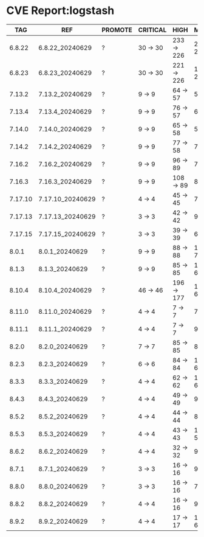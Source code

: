 # CVE Report:logstash
|   TAG   |       REF        | PROMOTE | CRITICAL |    HIGH    |   MEDIUM   |   LOW    | UNKNOWN |
|---------|------------------|---------|----------|------------|------------|----------|---------|
| 6.8.22  | 6.8.22_20240629  | ?       | 30 -> 30 | 233 -> 226 | 220 -> 218 | 36 -> 32 | 0 -> 0  |
| 6.8.23  | 6.8.23_20240629  | ?       | 30 -> 30 | 221 -> 226 | 131 -> 217 | 7 -> 32  | 0 -> 0  |
| 7.13.2  | 7.13.2_20240629  | ?       | 9 -> 9   | 64 -> 57   | 54 -> 52   | 9 -> 5   | 0 -> 0  |
| 7.13.4  | 7.13.4_20240629  | ?       | 9 -> 9   | 76 -> 57   | 67 -> 52   | 7 -> 5   | 0 -> 0  |
| 7.14.0  | 7.14.0_20240629  | ?       | 9 -> 9   | 65 -> 58   | 59 -> 57   | 9 -> 5   | 0 -> 0  |
| 7.14.2  | 7.14.2_20240629  | ?       | 9 -> 9   | 77 -> 58   | 73 -> 58   | 7 -> 5   | 0 -> 0  |
| 7.16.2  | 7.16.2_20240629  | ?       | 9 -> 9   | 96 -> 89   | 76 -> 74   | 8 -> 4   | 0 -> 0  |
| 7.16.3  | 7.16.3_20240629  | ?       | 9 -> 9   | 108 -> 89  | 88 -> 73   | 6 -> 4   | 0 -> 0  |
| 7.17.10 | 7.17.10_20240629 | ?       | 4 -> 4   | 45 -> 45   | 71 -> 54   | 3 -> 3   | 0 -> 0  |
| 7.17.13 | 7.17.13_20240629 | ?       | 3 -> 3   | 42 -> 42   | 96 -> 51   | 21 -> 3  | 0 -> 0  |
| 7.17.15 | 7.17.15_20240629 | ?       | 3 -> 3   | 39 -> 39   | 66 -> 49   | 3 -> 3   | 0 -> 0  |
| 8.0.1   | 8.0.1_20240629   | ?       | 9 -> 9   | 88 -> 88   | 117 -> 72  | 22 -> 4  | 0 -> 0  |
| 8.1.3   | 8.1.3_20240629   | ?       | 9 -> 9   | 85 -> 85   | 112 -> 67  | 22 -> 4  | 0 -> 0  |
| 8.10.4  | 8.10.4_20240629  | ?       | 46 -> 46 | 196 -> 177 | 118 -> 66  | 10 -> 8  | 0 -> 0  |
| 8.11.0  | 8.11.0_20240629  | ?       | 4 -> 4   | 7 -> 7     | 70 -> 53   | 4 -> 4   | 0 -> 0  |
| 8.11.1  | 8.11.1_20240629  | ?       | 4 -> 4   | 7 -> 7     | 97 -> 52   | 22 -> 4  | 0 -> 0  |
| 8.2.0   | 8.2.0_20240629   | ?       | 7 -> 7   | 85 -> 85   | 84 -> 67   | 4 -> 4   | 0 -> 0  |
| 8.2.3   | 8.2.3_20240629   | ?       | 6 -> 6   | 84 -> 84   | 112 -> 67  | 22 -> 4  | 0 -> 0  |
| 8.3.3   | 8.3.3_20240629   | ?       | 4 -> 4   | 62 -> 62   | 105 -> 60  | 21 -> 3  | 0 -> 0  |
| 8.4.3   | 8.4.3_20240629   | ?       | 4 -> 4   | 49 -> 49   | 98 -> 53   | 21 -> 3  | 0 -> 0  |
| 8.5.2   | 8.5.2_20240629   | ?       | 4 -> 4   | 44 -> 44   | 81 -> 64   | 4 -> 4   | 0 -> 0  |
| 8.5.3   | 8.5.3_20240629   | ?       | 4 -> 4   | 43 -> 43   | 101 -> 56  | 22 -> 4  | 0 -> 0  |
| 8.6.2   | 8.6.2_20240629   | ?       | 4 -> 4   | 32 -> 32   | 98 -> 53   | 22 -> 4  | 0 -> 0  |
| 8.7.1   | 8.7.1_20240629   | ?       | 3 -> 3   | 16 -> 16   | 91 -> 46   | 22 -> 4  | 0 -> 0  |
| 8.8.0   | 8.8.0_20240629   | ?       | 3 -> 3   | 16 -> 16   | 75 -> 58   | 4 -> 4   | 0 -> 0  |
| 8.8.2   | 8.8.2_20240629   | ?       | 4 -> 4   | 16 -> 16   | 98 -> 70   | 5 -> 5   | 0 -> 0  |
| 8.9.2   | 8.9.2_20240629   | ?       | 4 -> 4   | 17 -> 17   | 106 -> 61  | 23 -> 5  | 0 -> 0  |
